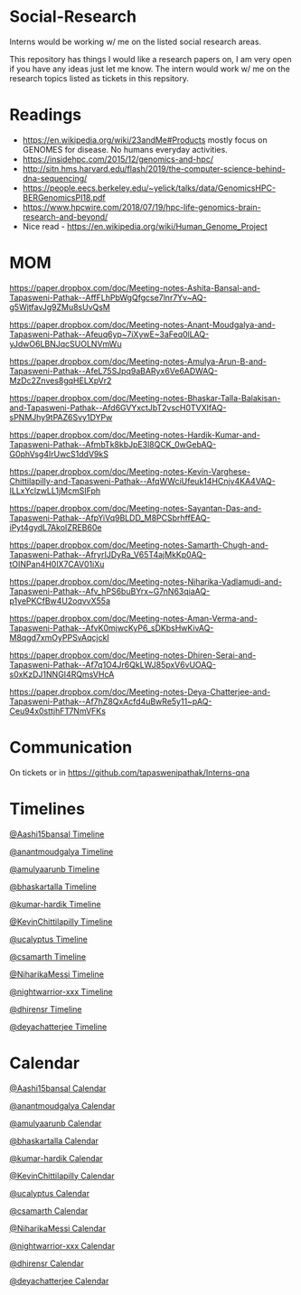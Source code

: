 # Social-Research
Interns would be working w/ me on the listed social research areas.

This repository has things I would like a research papers on, I am very open if you have any ideas just let me know. The intern would work w/ me on the research topics listed as tickets in this repsitory.

# Readings

- https://en.wikipedia.org/wiki/23andMe#Products mostly focus on GENOMES for disease. No humans everyday activities.
- https://insidehpc.com/2015/12/genomics-and-hpc/
- http://sitn.hms.harvard.edu/flash/2019/the-computer-science-behind-dna-sequencing/
- https://people.eecs.berkeley.edu/~yelick/talks/data/GenomicsHPC-BERGenomicsPI18.pdf
- https://www.hpcwire.com/2018/07/19/hpc-life-genomics-brain-research-and-beyond/
- Nice read - https://en.wikipedia.org/wiki/Human_Genome_Project

# MOM

https://paper.dropbox.com/doc/Meeting-notes-Ashita-Bansal-and-Tapasweni-Pathak--AffFLhPbWgQfgcse7lnr7Yv~AQ-g5WjtfavJg9ZMu8sUvQsM

https://paper.dropbox.com/doc/Meeting-notes-Anant-Moudgalya-and-Tapasweni-Pathak--Afeuq6yp~7iXywE~3aFeq0lLAQ-yJdwO6LBNJqcSUOLNVmWu

https://paper.dropbox.com/doc/Meeting-notes-Amulya-Arun-B-and-Tapasweni-Pathak--AfeL75SJpq9aBARyx6Ve6ADWAQ-MzDc2Znves8gqHELXpVr2

https://paper.dropbox.com/doc/Meeting-notes-Bhaskar-Talla-Balakisan-and-Tapasweni-Pathak--Afd6GVYxctJbT2vscH0TVXIfAQ-sPNMJhy9tPAZ6Svy1DYPw

https://paper.dropbox.com/doc/Meeting-notes-Hardik-Kumar-and-Tapasweni-Pathak--AfmbTk8kbJpE3l8QCK_0wGebAQ-G0phVsg4IrUwcS1ddV9kS

https://paper.dropbox.com/doc/Meeting-notes-Kevin-Varghese-Chittilapilly-and-Tapasweni-Pathak--AfqWWciUfeuk14HCnjv4KA4VAQ-ILLxYclzwLL1jMcmSIFph

https://paper.dropbox.com/doc/Meeting-notes-Sayantan-Das-and-Tapasweni-Pathak--AfpYiVq9BLDD_M8PCSbrhffEAQ-iPyt4gydL7AkoIZREB60e

https://paper.dropbox.com/doc/Meeting-notes-Samarth-Chugh-and-Tapasweni-Pathak--AfryrIJDyRa_V65T4ajMkKp0AQ-tOINPan4H0lX7CAV01iXu

https://paper.dropbox.com/doc/Meeting-notes-Niharika-Vadlamudi-and-Tapasweni-Pathak--Afv_hPS6buBYrx~G7nN63qiaAQ-p1yePKCfBw4U2oqvvX55a

https://paper.dropbox.com/doc/Meeting-notes-Aman-Verma-and-Tapasweni-Pathak--AfvK0mjwcKyP6_sDKbsHwKivAQ-M8qgd7xmOyPPSvAqcjckI

https://paper.dropbox.com/doc/Meeting-notes-Dhiren-Serai-and-Tapasweni-Pathak--Af7q1O4Jr6QkLWJ85pxV6vUOAQ-s0xKzDJ1NNGI4RQmsVHcA

https://paper.dropbox.com/doc/Meeting-notes-Deya-Chatterjee-and-Tapasweni-Pathak--Af7hZ8QxAcfd4uBwRe5y11~pAQ-Ceu94x0sttjhFT7NmVFKs

# Communication

On tickets or in https://github.com/tapaswenipathak/Interns-qna

# Timelines

[@Aashi15bansal Timeline]()

[@anantmoudgalya Timeline](https://paper.dropbox.com/doc/Meeting-notes-Anant-Moudgalya-and-Tapasweni-Pathak-yJdwO6LBNJqcSUOLNVmWu)

[@amulyaarunb Timeline]()

[@bhaskartalla Timeline]()

[@kumar-hardik Timeline]()

[@KevinChittilapilly Timeline]()

[@ucalyptus Timeline]()

[@csamarth Timeline]()

[@NiharikaMessi Timeline]()

[@nightwarrior-xxx Timeline]()

[@dhirensr Timeline]()

[@deyachatterjee Timeline]()

# Calendar

[@Aashi15bansal Calendar]()

[@anantmoudgalya Calendar](https://calendly.com/anantm/15min)

[@amulyaarunb Calendar](https://calendly.com/amulyaarunb/15min)

[@bhaskartalla Calendar]()

[@kumar-hardik Calendar]()

[@KevinChittilapilly Calendar]()

[@ucalyptus Calendar](https://calendly.com/ucalyptus)

[@csamarth Calendar](https://calendly.com/csamarth)

[@NiharikaMessi Calendar]()

[@nightwarrior-xxx Calendar]()

[@dhirensr Calendar]()

[@deyachatterjee Calendar]()
